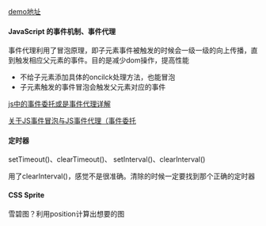 [demo地址](https://lzcdev.github.io/baidu_ife/Demo/day20/sprite.html)


#### JavaScript 的事件机制、事件代理
事件代理利用了冒泡原理，即子元素事件被触发的时候会一级一级的向上传播，直到触发相应父元素的事件。目的是减少dom操作，提高性能
- 不给子元素添加具体的oncilck处理方法，也能冒泡
- 子元素触发的事件冒泡会触发父元素对应的事件


[js中的事件委托或是事件代理详解](https://www.cnblogs.com/liugang-vip/p/5616484.html)

[关于JS事件冒泡与JS事件代理（事件委托](https://blog.csdn.net/supercoooooder/article/details/52190100)

#### 定时器
setTimeout()、clearTimeout()、 setInterval()、clearInterval()

用了clearInterval()，感觉不是很准确。清除的时候一定要找到那个正确的定时器

#### CSS Sprite
雪碧图？利用position计算出想要的图
